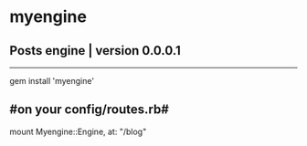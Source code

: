 myengine
========

Posts engine | version 0.0.0.1
----------------------
---
gem install 'myengine'

#on your config/routes.rb#
---
mount Myengine::Engine, at: "/blog"
